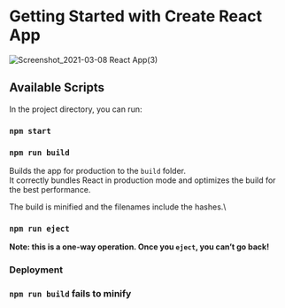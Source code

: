 # Getting Started with Create React App

![Screenshot_2021-03-08 React App(3)](https://user-images.githubusercontent.com/60151264/110342810-81d7f280-8034-11eb-8872-e5d202fff07c.png)

## Available Scripts

In the project directory, you can run:

### `npm start`

### `npm run build`

Builds the app for production to the `build` folder.\
It correctly bundles React in production mode and optimizes the build for the best performance.

The build is minified and the filenames include the hashes.\

### `npm run eject`

**Note: this is a one-way operation. Once you `eject`, you can’t go back!**

### Deployment

### `npm run build` fails to minify
